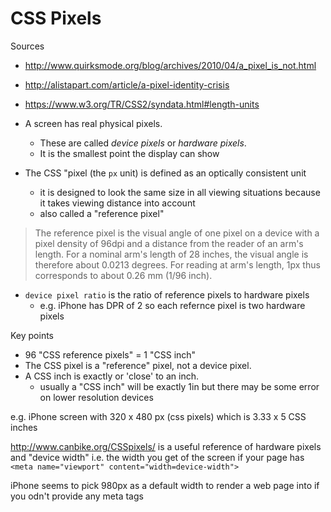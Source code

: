 # CSS Pixels

Sources

* http://www.quirksmode.org/blog/archives/2010/04/a_pixel_is_not.html
* http://alistapart.com/article/a-pixel-identity-crisis
* https://www.w3.org/TR/CSS2/syndata.html#length-units

* A screen has real physical pixels.
    * These are called _device pixels_ or _hardware pixels_.
    * It is the smallest point the display can show

* The CSS "pixel (the `px` unit) is defined as an optically consistent unit
    * it is designed to look the same size in all viewing situations because it takes viewing distance into account
    * also called a "reference pixel"

> The reference pixel is the visual angle of one pixel on a device with a pixel
> density of 96dpi and a distance from the reader of an arm's length. For a
> nominal arm's length of 28 inches, the visual angle is therefore about 0.0213
> degrees. For reading at arm's length, 1px thus corresponds to about 0.26 mm
> (1/96 inch).

* `device pixel ratio` is the ratio of reference pixels to hardware pixels
    * e.g. iPhone has DPR of 2 so each refernce pixel is two hardware pixels

Key points

* 96 "CSS reference pixels" = 1 "CSS inch"
* The CSS pixel is a "reference" pixel, not a device pixel.
* A CSS inch is exactly or 'close' to an inch.
    * usually a "CSS inch" will be exactly 1in but there may be some error on lower resolution devices

e.g. iPhone screen with 320 x 480 px (css pixels) which is 3.33 x 5 CSS inches

http://www.canbike.org/CSSpixels/ is a useful reference of hardware pixels and "device width" i.e. the width you get of the screen if your page has `<meta name="viewport" content="width=device-width">`


iPhone seems to pick 980px as a default width to render a web page into if you odn't provide any meta tags
